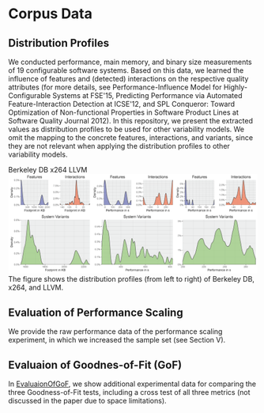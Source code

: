 # Corpus Data

## Distribution Profiles

We conducted performance, main memory, and binary size measurements of 19 configurable software systems. Based on this data, we learned the influence of features and (detected) interactions on the respective quality attributes (for more details, see Performance-Influence Model for Highly-Configurable Systems at FSE'15, Predicting Performance via Automated Feature-Interaction Detection at ICSE'12, and SPL Conqueror: Toward Optimization of Non-functional Properties in Software Product Lines at Software Quality Journal 2012). In this repository, we present the extracted values as distribution profiles to be used for other variability models. We omit the mapping to the concrete features, interactions, and variants, since they are not relevant when applying the distribution profiles to other variability models.

Berkeley DB					x264				LLVM
![The figure shows the distribution profiles (from left to right) of Berkeley DB, x264, and LLVM](distributions.png)
The figure shows the distribution profiles (from left to right) of Berkeley DB, x264, and LLVM.

## Evaluation of Performance Scaling

We provide the raw performance data of the performance scaling experiment, in which we increased the sample set (see Section V).

## Evaluaion of Goodnes-of-Fit (GoF)

In [EvaluaionOfGoF](EvaluaionOfGoF/), we show additional experimental data for comparing the three Goodness-of-Fit tests, including a cross test of all three metrics (not discussed in the paper due to space limitations).


